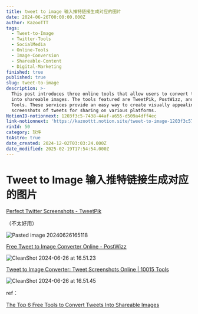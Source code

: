 ```yaml
---
title: tweet to image 输入推特链接生成对应的图片
date: 2024-06-26T00:00:00.000Z
author: KazooTTT
tags:
  - Tweet-to-Image
  - Twitter-Tools
  - SocialMedia
  - Online-Tools
  - Image-Conversion
  - Shareable-Content
  - Digital-Marketing
finished: true
published: true
slug: tweet-to-image
description: >-
  This post introduces three online tools that allow users to convert tweets
  into shareable images. The tools featured are TweetPik, PostWizz, and 10015
  Tools. These services provide an easy way to create visually appealing
  screenshots of tweets for sharing on various platforms.
NotionID-notionnext: 1203f3c5-7438-44af-a655-d509a4dff4ec
link-notionnext: 'https://kazoottt.notion.site/tweet-to-image-1203f3c5743844afa655d509a4dff4ec'
rinId: 50
category: 软件
toAstro: true
date_created: 2024-12-02T03:03:24.000Z
date_modified: 2025-02-19T17:54:54.000Z
---
```


# Tweet to Image 输入推特链接生成对应的图片

[Perfect Twitter Screenshots - TweetPik](<https://tweethunter.io/tweetpik>)

（不太好用）

![Pasted image 20240626165118](<https://pictures.kazoottt.top/2024/06/20240626-107e2d31780d2e0e825f4f83caff1e21.png>)

[Free Tweet to Image Converter Online - PostWizz](<https://postwizz.com/tweet-to-image-converter/>)

![CleanShot 2024-06-26 at 16.51.23](<https://pictures.kazoottt.top/2024/06/20240626-569afec94aad21e529e2ebc1b7faf3c3.png>)

[Tweet to Image Converter: Tweet Screenshots Online | 10015 Tools](<https://10015.io/tools/tweet-to-image-converter>)

![CleanShot 2024-06-26 at 16.51.45](<https://pictures.kazoottt.top/2024/06/20240626-876ad7be2e0d7ffa185281d8a6494fad.png>)

ref：

[The Top 6 Free Tools to Convert Tweets Into Shareable Images](<https://www.makeuseof.com/free-tools-convert-tweets-into-images/>)
